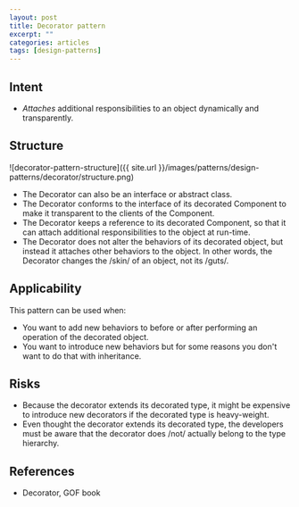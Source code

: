 ```yaml
---
layout: post
title: Decorator pattern
excerpt: ""
categories: articles
tags: [design-patterns]
---
```


## Intent

- _Attaches_ additional responsibilities to an object dynamically and transparently.

## Structure

![decorator-pattern-structure]({{ site.url }}/images/patterns/design-patterns/decorator/structure.png)

- The Decorator can also be an interface or abstract class.
- The Decorator conforms to the interface of its decorated Component to make it transparent to the clients of the Component.
- The Decorator keeps a reference to its decorated Component, so that it can attach additional responsibilities to the object at run-time.
- The Decorator does not alter the behaviors of its decorated object, but instead it attaches other behaviors to the object. In other words, the Decorator changes the /skin/ of an object, not its /guts/.

## Applicability

This pattern can be used when:

- You want to add new behaviors to before or after performing an operation of the decorated object.
- You want to introduce new behaviors but for some reasons you don't want to do that with inheritance.

## Risks

- Because the decorator extends its decorated type, it might be expensive to introduce new decorators if the decorated type is heavy-weight.
- Even thought the decorator extends its decorated type, the developers must be aware that the decorator does /not/ actually belong to the type hierarchy.

## References

- Decorator, GOF book
